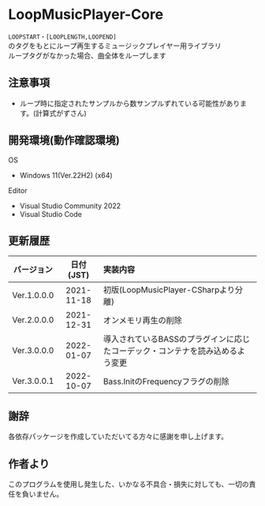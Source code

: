 # LoopMusicPlayer-Core
``LOOPSTART・[LOOPLENGTH,LOOPEND]``  
のタグをもとにループ再生するミュージックプレイヤー用ライブラリ  
ループタグがなかった場合、曲全体をループします

## 注意事項
* ループ時に指定されたサンプルから数サンプルずれている可能性があります。(計算式がずさん)

## 開発環境(動作確認環境)
OS
* Windows 11(Ver.22H2) (x64)

Editor
* Visual Studio Community 2022  
* Visual Studio Code

## 更新履歴
|バージョン |日付(JST) |                                       実装内容                                       |
|:---------:|:--------:|:-------------------------------------------------------------------------------------|
|Ver.1.0.0.0|2021-11-18|初版(LoopMusicPlayer-CSharpより分離)                                                  |
|Ver.2.0.0.0|2021-12-31|オンメモリ再生の削除                                                                  |
|Ver.3.0.0.0|2022-01-07|導入されているBASSのプラグインに応じたコーデック・コンテナを読み込めるよう変更        |
|Ver.3.0.0.1|2022-10-07|Bass.InitのFrequencyフラグの削除                                                      |

## 謝辞
各依存パッケージを作成していただいてる方々に感謝を申し上げます。

## 作者より
このプログラムを使用し発生した、いかなる不具合・損失に対しても、一切の責任を負いません。
